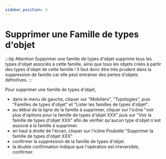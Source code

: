 ```yaml
---
sidebar_position: 3
---
```


# Supprimer une Famille de types d'objet


:::tip Attention
Supprimer une famille de types d'objet supprime tous les types d'objet associés à cette famille, ainsi que tous les objets créés à partir des types d'objet de cette famille ! Il faut donc être très prudent dans la suppression de famille car elle peut entrainer des pertes d'objets définitives.
:::

Pour supprimer une famille de types d'objet,

-   dans le menu de gauche, cliquer sur "Mobiliers", "Typologies", puis "Familles de types d'objet" et "Lister les familles de types d'objet".
-   au début de la ligne de la famille à supprimer, cliquer sur l'icône "voir plus d'options pour la famille de types d'objet XXX" puis sur "Voir la famille de types d'objet XXX" afin de vérifier qu'aucun type d'objet n'est associé à la famille à supprimer.
-   en haut à droite de l'écran, cliquer sur l'icône Poubelle "Supprimer la famille de types d'objet XXX"
-   confirmer la suppression de la famille de types d'objet.
-   la double confirmation indique que l'opération est irreversible, confirmer.